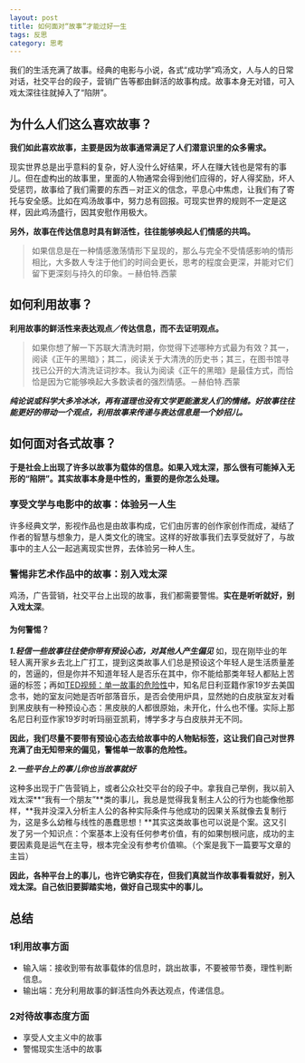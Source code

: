 ```yaml
---
layout: post
title: 如何面对“故事”才能过好一生
tags: 反思
category: 思考
---
```

我们的生活充满了故事。经典的电影与小说，各式“成功学”鸡汤文，人与人的日常对话，社交平台的段子，营销广告等都由鲜活的故事构成。故事本身无对错，可入戏太深往往就掉入了“陷阱”。

## 为什么人们这么喜欢故事？

**我们如此喜欢故事，主要是因为故事通常满足了人们潜意识里的众多需求。**

现实世界总是出乎意料的复杂，好人没什么好结果，坏人在赚大钱也是常有的事儿。但在虚构出的故事里，里面的人物通常会得到他们应得的，好人得奖励，坏人受惩罚，故事给了我们需要的东西－对正义的信念，平息心中焦虑，让我们有了寄托与安全感。比如在鸡汤故事中，努力总有回报。可现实世界的规则不一定是这样，因此鸡汤盛行，因其安慰作用极大。

**另外，故事在传达信息时具有鲜活性，往往能够唤起人们情感的共鸣。**

> 如果信息是在一种情感激荡情形下呈现的，那么与完全不受情感影响的情形相比，大多数人专注于他们的时间会更长，思考的程度会更深，并能对它们留下更深刻与持久的印象。－赫伯特.西蒙

## 如何利用故事？

**利用故事的鲜活性来表达观点／传达信息，而不去证明观点。**

> 如果你想了解一下苏联大清洗时期，你觉得下述哪种方式最为有效？其一，阅读《正午的黑暗》；其二，阅读关于大清洗的历史书；其三，在图书馆寻找已公开的大清洗证词抄本。我认为阅读《正午的黑暗》是最佳方式，而恰恰是因为它能够唤起大多数读者的强烈情感。－赫伯特.西蒙

***纯论说或科学大多冷冰冰，再有道理也没有文学更能激发人们的情绪。好故事往往能更好的带动一个观点，利用故事来传递与表达信息是一个妙招儿。***

## 如何面对各式故事？
**于是社会上出现了许多以故事为载体的信息。如果入戏太深，那么很有可能掉入无形的“陷阱”。其实故事本身是中性的，重要的是你怎么处理。**
### **享受**文学与电影中的故事：体验另一人生
许多经典文学，影视作品也是由故事构成，它们由厉害的创作家创作而成，凝结了作者的智慧与想象力，是人类文化的瑰宝。这样的好故事我们去享受就好了，与故事中的主人公一起逃离现实世界，去体验另一种人生。
### **警惕**非艺术作品中的故事：别入戏太深
鸡汤，广告营销，社交平台上出现的故事，我们都需要警惕。**实在是听听就好，别入戏太深**。
#### 为何警惕？
***1.轻信一些故事往往使你带有预设心态，对其他人产生偏见***
如，现在刚毕业的年轻人离开家乡去北上广打工，提到这类故事人们总是预设这个年轻人是生活质量差的，苦逼的，但是你并不知道年轻人是否乐在其中，你不能给那类年轻人都贴上苦逼的标签；再如[TED视频：单一故事的危险性](http://open.163.com/movie/2012/1/T/S/M7A13S30R_M7A14JJTS.html)中，知名尼日利亚籍作家19岁去美国念书，她的室友问她是否听部落音乐，是否会使用炉具，显然她的白皮肤室友对看到黑皮肤有一种预设心态：黑皮肤的人都很原始，未开化，什么也不懂。实际上那名尼日利亚作家19岁时听玛丽亚凯莉，博学多才与白皮肤并无不同。

**因此，我们尽量不要带有预设心态去给故事中的人物贴标签，这让我们自己对世界充满了由无知带来的偏见，警惕单一故事的危险性。**

***2.一些平台上的事儿你也当故事就好***

这种多出现于广告营销上，或者公众社交平台的段子中。拿我自己举例，我以前入戏太深**“我有一个朋友”**类的事儿，我总是觉得我复制主人公的行为也能像他那样，**我并没深入分析主人公的各种实际条件与他成功的因果关系就像去复制行为，这是多么幼稚与线性的愚蠢思想！**其实这类故事也可以说是个案。这又引发了另一个知识点：个案基本上没有任何参考价值，有的如果刨根问底，成功的主要因素竟是运气在主导，根本完全没有参考价值嘛。（个案是我下一篇要写文章的主旨）

**因此，各种平台上的事儿，也许它确实存在，但我们真就当作故事看看就好，别入戏太深。自己依旧要脚踏实地，做好自己现实中的事儿。**

## 总结

### 1利用故事方面
* 输入端：接收到带有故事载体的信息时，跳出故事，不要被带节奏，理性判断信息。
* 输出端：充分利用故事的鲜活性向外表达观点，传递信息。
### 2对待故事态度方面
* 享受人文主义中的故事
* 警惕现实生活中的故事
